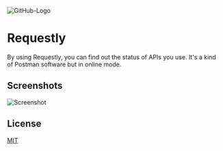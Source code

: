 ![GitHub-Logo](https://user-images.githubusercontent.com/8419324/133998535-4a2da4e2-bf25-4477-a04f-6e130baa55c0.png)


# Requestly

By using Requestly, you can find out the status of APIs you use.
It's a kind of Postman software but in online mode.


## Screenshots

![Screenshot](https://user-images.githubusercontent.com/8419324/133948924-efe51297-2dd7-43cc-afa1-0a9560a4a309.png)


## License

[MIT](https://choosealicense.com/licenses/mit/)

